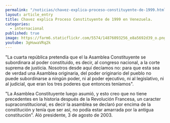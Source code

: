 ```yaml
---
permalink: "/noticias/chavez-explica-proceso-constituyente-de-1999.html"
layout: article_entry
title: Chavez explica Proceso Constituyente de 1999 en Venezuela.
categories: 
  - internacional
published: true
image: https://farm6.staticflickr.com/5574/14876093256_e8a5692d39_o.png
youtube: 3gHuwaVRq2k
---
```


"La cuarta república pretendía que el la Asamblea Constituyente se subordinara al poder constituido, es decir, al congreso nacional, a la corte suprema de justicia. Nosotros desde aquí decíamos no: para que esta sea de verdad una Asamblea originaria, del poder originario del pueblo no puede subordinarse a ningún poder, ni al poder ejecutivo, ni al legislativo, ni al judicial, que eran los tres poderes que entonces teníamos".

"La Asamblea Constituyente luego asumió, y esto creo que no tiene precedentes en la historia después de la Revolución Francesa, un caracter supraconstitucional, es decir la asamblea se declaró por encima de la constitución y tenía que ser así, no podía estar amarrada por la antigua constitución". Aló presidente, 3 de agosto de 2003.


